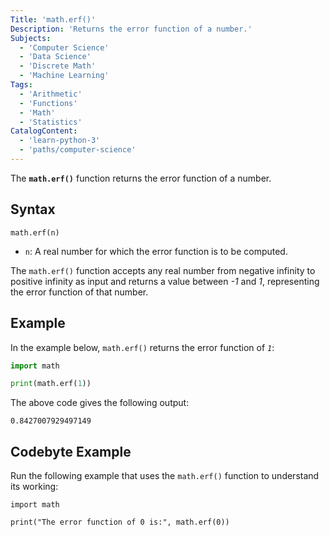 ```yaml
---
Title: 'math.erf()'
Description: 'Returns the error function of a number.'
Subjects:
  - 'Computer Science'
  - 'Data Science'
  - 'Discrete Math'
  - 'Machine Learning'
Tags:
  - 'Arithmetic'
  - 'Functions'
  - 'Math'
  - 'Statistics'
CatalogContent:
  - 'learn-python-3'
  - 'paths/computer-science'
---
```


The **`math.erf()`** function returns the error function of a number.

## Syntax

```pseudo
math.erf(n)
```

- `n`: A real number for which the error function is to be computed.

The `math.erf()` function accepts any real number from negative infinity to positive infinity as input and returns a value between _-1_ and _1_, representing the error function of that number.

## Example

In the example below, `math.erf()` returns the error function of _`1`_:

```py
import math

print(math.erf(1))
```

The above code gives the following output:

```shell
0.8427007929497149
```

## Codebyte Example

Run the following example that uses the `math.erf()` function to understand its working:

```codebyte/python
import math

print("The error function of 0 is:", math.erf(0))
```
